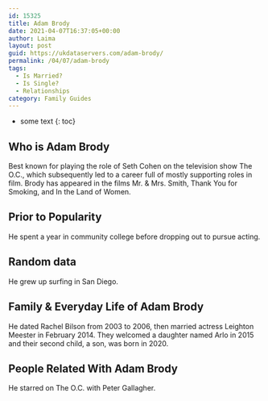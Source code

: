 ```yaml
---
id: 15325
title: Adam Brody
date: 2021-04-07T16:37:05+00:00
author: Laima
layout: post
guid: https://ukdataservers.com/adam-brody/
permalink: /04/07/adam-brody
tags:
  - Is Married?
  - Is Single?
  - Relationships
category: Family Guides
---
```


* some text
{: toc}


## Who is Adam Brody
                  
                  
                  
Best known for playing the role of Seth Cohen on the television show The O.C., which subsequently led to a career full of mostly supporting roles in film. Brody has appeared in the films Mr. & Mrs. Smith, Thank You for Smoking, and In the Land of Women. 
                  
              
            
              
            
                
                
                
## Prior to Popularity
                  
                  
                  
He spent a year in community college before dropping out to pursue acting.
                  
              
            
              
            
                
                
                
## Random data
                  
                  
                  
He grew up surfing in San Diego.
                  
              
            
              
            
                
                
                
## Family & Everyday Life of Adam Brody
                  
                  
                  
He dated Rachel Bilson from 2003 to 2006, then married actress Leighton Meester in February 2014. They welcomed a daughter named Arlo in 2015 and their second child, a son, was born in 2020. 
                  
              
            
              
            
                
                
                
## People Related With Adam Brody
                  
                  
                  
He starred on The O.C. with Peter Gallagher.
                  
              
            
              
            
                
              
            
              
              
            
            
              
            
          
          
          